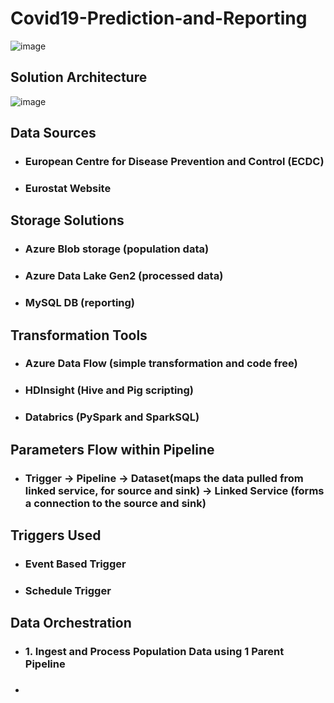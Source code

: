 # Covid19-Prediction-and-Reporting
![image](https://github.com/pratik3848/Covid19-Prediction-and-Reporting/assets/41427089/069a28f7-e09c-4a88-8e4c-82abfcc0986c)

## Solution Architecture
![image](https://github.com/pratik3848/Covid19-Prediction-and-Reporting/assets/41427089/c166f32e-e284-414d-9ece-bc07a09f9d33)

## Data Sources
- ### European Centre for Disease Prevention and Control (ECDC)
- ### Eurostat Website

## Storage Solutions
- ### Azure Blob storage (population data)
- ### Azure Data Lake Gen2 (processed data)
- ### MySQL DB (reporting)

## Transformation Tools
- ### Azure Data Flow (simple transformation and code free)
- ### HDInsight (Hive and Pig scripting)
- ### Databrics (PySpark and SparkSQL)

## Parameters Flow within Pipeline
- ### Trigger -> Pipeline -> Dataset(maps the data pulled from linked service, for source and sink) -> Linked Service (forms a connection to the source and sink)

## Triggers Used
- ### Event Based Trigger
- ### Schedule Trigger

## Data Orchestration
- ### 1. Ingest and Process Population Data using 1 Parent Pipeline
- ###
